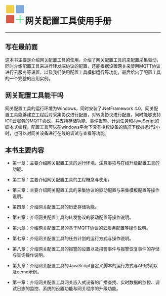# ![](/assets/gw.png)网关配置工具使用手册

---

## 写在最前面

这本书主要是介绍网关配置工具的使用，介绍了网关配置工具的来配置采集驱动，同时介绍配置工具来进行转发端协议的配置，还能根据设置网关来使用MQTT协议进行云服务等设置，以及我们使用配置工具模拟运行等功能，最后给出了配置工具的一个完整的应用实例。

## 网关配置工具能干吗

网关配置工具的运行环境为Windows，同时安装了.NetFramework 4.0，网关配置工具能够建立工程后对采集协议进行配置，对转发协议进行配置，同时能够支持IOT云服务的MQTT协议，并支持存储功能、事件报警、计划任务和JavaScript的脚本式编程。配置工具可以在windows平台下没有授权设备的情况下模拟运行2小时，也可以对网关设备进行在线的调试与查看等功能。

## 本书主要内容

* 第一章：主要介绍网关配置工具的运行环境、注意事项与在线升级配置工具的功能。

* 第二章：主要介绍网关配置工具的工程概念与使用。

* 第三章：主要介绍网关配置工具的采集协议的驱动配置与采集模板配置等操作说明。

* 第四章：介绍网关配置工具的历史存储功能。

* 第五章：介绍网关配置工具的转发协议的驱动配置等操作说明。

* 第六章：介绍网关配置工具的基于MQTT协议的云服务配置等操作说明。

* 第七章：介绍网关配置工具的任务计划的运行方式与操作说明。

* 第八章：介绍网关配置工具的报警的设置以及报警事件与报警恢复事件的存储与查询操作说明。

* 第九章：介绍网关配置工具的JavaScript自定义脚本的运行方式与API说明以及demo示例。

* 第十章：介绍网关配置工具网关嵌入式设备的广播查找、实时数据的监控、调试日志的监控、系统的设置功能与网关程序的升级功能。



